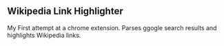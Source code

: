 ## Wikipedia Link Highlighter

My First attempt at a chrome extension. Parses ggogle search results and highlights Wikipedia links.
